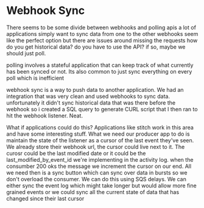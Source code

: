 # Webhook Sync

There seems to be some divide between webhooks and polling apis
a lot of applications simply want to sync data from one to the other
webhooks seem like the perfect option but there are issues around missing the requests
how do you get historical data? do you have to use the API? if so, maybe we should just poll.

polling involves a stateful application that can keep track of what currently has been synced or not. 
Its also common to just sync everything on every poll which is inefficient

webhook sync is a way to push data to another application.
We had an integration that was very clean and used webhooks to sync data.
unfortunately it didn't sync historical data that was there before the webhook so i created a SQL query to generate CURL script that I then ran to hit the webhook listener. Neat.

What if applications could do this? 
Applications like stitch work in this area and have some interesting stuff.
What we need our producer app to do is maintain the state of the listener as a cursor of the last event they've seen.
We already store their webhook url, the cursor could live next to it.
The curosr could be the last modified date or it could be the last_modified_by_event_id we're implementing in the activity log.
when the consumber 200 oks the message we increment the cursor on our end.
All we need then is a sync button which can sync over data in bursts so we don't overload the consumer.
We can do this using SQS delays.
We can either sync the event log which might take longer but would allow more fine grained events or we could sync all the current state of data that has changed since their last cursor